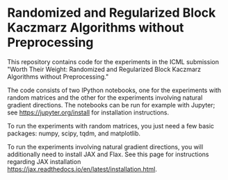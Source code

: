 # Randomized and Regularized Block Kaczmarz Algorithms without Preprocessing

This repository contains code for the experiments in the ICML submission "Worth Their Weight: Randomized and Regularized Block Kaczmarz Algorithms
without Preprocessing."

The code consists of two IPython notebooks, one for the experiments with random matrices and the other for the experiments involving natural gradient directions.
The notebooks can be run for example with Jupyter; see https://jupyter.org/install for installation instructions.

To run the experiments with random matrices, you just need a few basic packages: numpy, scipy, tqdm, and matplotlib.

To run the experiments involving natural gradient directions, you will additionally need to install JAX and Flax. See this page for instructions regarding JAX installation https://jax.readthedocs.io/en/latest/installation.html.